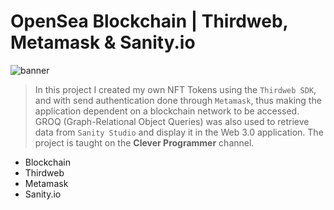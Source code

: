 # OpenSea Blockchain | Thirdweb, Metamask & Sanity.io

![banner](banner.png)

> In this project I created my own NFT Tokens using the `Thirdweb SDK`, and with send authentication done through `Metamask`, thus making the application dependent on a blockchain network to be accessed. GROQ (Graph-Relational Object Queries) was also used to retrieve data from `Sanity Studio` and display it in the Web 3.0 application. The project is taught on the <strong>Clever Programmer</strong> channel.

- Blockchain
- Thirdweb 
- Metamask
- Sanity.io

